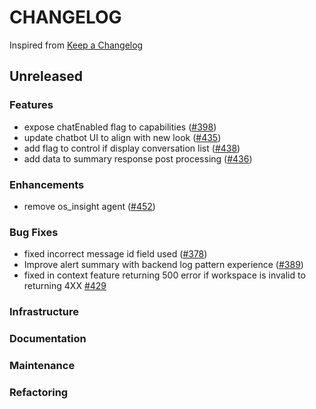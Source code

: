 # CHANGELOG

Inspired from [Keep a Changelog](https://keepachangelog.com/en/1.0.0/)

## Unreleased

### Features

- expose chatEnabled flag to capabilities ([#398](https://github.com/opensearch-project/dashboards-assistant/pull/398))
- update chatbot UI to align with new look ([#435](https://github.com/opensearch-project/dashboards-assistant/pull/435))
- add flag to control if display conversation list ([#438](https://github.com/opensearch-project/dashboards-assistant/pull/438))
- add data to summary response post processing ([#436](https://github.com/opensearch-project/dashboards-assistant/pull/436))


### Enhancements

- remove os_insight agent ([#452](https://github.com/opensearch-project/dashboards-assistant/pull/452))

### Bug Fixes

- fixed incorrect message id field used ([#378](https://github.com/opensearch-project/dashboards-assistant/pull/378))
- Improve alert summary with backend log pattern experience ([#389](https://github.com/opensearch-project/dashboards-assistant/pull/389))
- fixed in context feature returning 500 error if workspace is invalid to returning 4XX [#429](https://github.com/opensearch-project/dashboards-assistant/pull/429)


### Infrastructure

### Documentation

### Maintenance

### Refactoring

